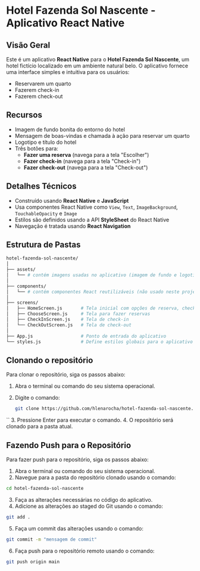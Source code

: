 # Hotel Fazenda Sol Nascente - Aplicativo React Native

## Visão Geral

Este é um aplicativo **React Native** para o **Hotel Fazenda Sol Nascente**, um hotel fictício localizado em um ambiente natural belo. O aplicativo fornece uma interface simples e intuitiva para os usuários:

- Reservarem um quarto
- Fazerem check-in
- Fazerem check-out

## Recursos

- Imagem de fundo bonita do entorno do hotel
- Mensagem de boas-vindas e chamada à ação para reservar um quarto
- Logotipo e título do hotel
- Três botões para:
  - **Fazer uma reserva** (navega para a tela "Escolher")
  - **Fazer check-in** (navega para a tela "Check-in")
  - **Fazer check-out** (navega para a tela "Check-out")

## Detalhes Técnicos

- Construído usando **React Native** e **JavaScript**
- Usa componentes React Native como `View`, `Text`, `ImageBackground`, `TouchableOpacity` e `Image`
- Estilos são definidos usando a API **StyleSheet** do React Native
- Navegação é tratada usando **React Navigation**

## Estrutura de Pastas

```bash
hotel-fazenda-sol-nascente/
│
├── assets/
│   └── # contém imagens usadas no aplicativo (imagem de fundo e logotipo do hotel)
│
├── components/
│   └── # contém componentes React reutilizáveis (não usado neste projeto)
│
├── screens/
│   ├── HomeScreen.js       # Tela inicial com opções de reserva, check-in e check-out
│   ├── ChooseScreen.js     # Tela para fazer reservas
│   ├── CheckInScreen.js    # Tela de check-in
│   └── CheckOutScreen.js   # Tela de check-out
│
├── App.js                  # Ponto de entrada do aplicativo
└── styles.js               # Define estilos globais para o aplicativo

```

## Clonando o repositório

Para clonar o repositório, siga os passos abaixo:

1. Abra o terminal ou comando do seu sistema operacional.
2. Digite o comando:

   ```bash
   git clone https://github.com/hlenarocha/hotel-fazenda-sol-nascente.git
``
3. Pressione Enter para executar o comando.
4. O repositório será clonado para a pasta atual.

## Fazendo Push para o Repositório
Para fazer push para o repositório, siga os passos abaixo:

1. Abra o terminal ou comando do seu sistema operacional.
2. Navegue para a pasta do repositório clonado usando o comando:

```bash
cd hotel-fazenda-sol-nascente
```

3. Faça as alterações necessárias no código do aplicativo.
4. Adicione as alterações ao staged do Git usando o comando:
   
```bash
git add .
```

5. Faça um commit das alterações usando o comando:

```bash
git commit -m "mensagem de commit"
```

6. Faça push para o repositório remoto usando o comando:

```bash
git push origin main
```
